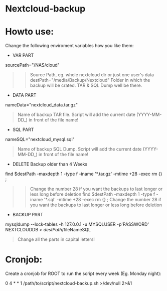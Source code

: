 # Nextcloud-backup

# Howto use:

Change the following enviroment variables how you like them:

- VAR PART

sourcePath="/NAS/cloud" 
>> Source Path, eg. whole nextcloud dir or just one user's data
destPath="/media/Backup/Nextcloud" 
> Folder in which the backup will be crated. TAR & SQL Dump well be there.

- DATA PART

nameData="nextcloud_data.tar.gz" 
> Name of backup TAR file. Script will add the current date (YYYY-MM-DD_) in front of the file name!

- SQL PART

nameSQL="nextcloud_mysql.sql" 
> Name of backup SQL Dump. Script will add the current date (YYYY-MM-DD_)  in front of the file name!

- DELETE Backup older than 4 Weeks

find $destPath -maxdepth 1 -type f -iname '*.tar.gz' -mtime +28 -exec rm {} \; 
>> Change the number 28 if you want the backups to last longer or less long before deletion
find $destPath -maxdepth 1 -type f -iname '*.sql' -mtime +28 -exec rm {} \; 
> Change the number 28 if you want the backups to last longer or less long before deletion

- BACKUP PART

mysqldump --lock-tables -h 127.0.0.1 -u MYSQLUSER -p'PASSWORD' NEXTCLOUDDB > $destPath/$fileNameSQL 
> Change all the parts in capital letters!

# Cronjob:
Create a cronjob for ROOT to run the script every week (Eg. Monday night):

0 4 * * 1       /path/to/script/nextcloud-backup.sh >/dev/null 2>&1
